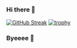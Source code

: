 ### Hi there 👋

[![GitHub Streak](https://streak-stats.demolab.com/?user=MaryWylde&theme=github-dark-blue)](https://git.io/streak-stats)
[![trophy](https://github-profile-trophy.vercel.app/?MaryWylde=ryo-ma&theme=onedark)](https://github.com/ryo-ma/github-profile-trophy)

### Byeeee 👋

<!--
**MaryWylde/MaryWylde** is a ✨ _special_ ✨ repository because its `README.md` (this file) appears on your GitHub profile.

Here are some ideas to get you started:

- 🔭 I’m currently working on ...
- 🌱 I’m currently learning ...
- 👯 I’m looking to collaborate on ...
- 🤔 I’m looking for help with ...
- 💬 Ask me about ...
- 📫 How to reach me: ...
- 😄 Pronouns: ...
- ⚡ Fun fact: ...
-->

